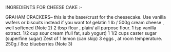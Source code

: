 INGREDIENTS FOR CHEESE CAKE :-

GRAHAM CRACKERS– this is the base/crust for the cheesecake. Use vanilla wafers or biscuits instead if you want to!
gelatin 
1 lb / 500g cream cheese , well softened (Note 2)
2 tbsp flour , plain/ all purpose flour.
1 tsp vanilla extract.
1/2 cup sour cream (full fat, sub yogurt)
1 1/2 cups caster sugar (superfine sugar)
Zest of 1 lemon (can skip)
3 eggs , at room temperature.
250g / 8oz blueberries (Note 3)